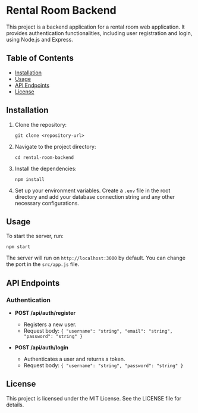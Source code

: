 # Rental Room Backend

This project is a backend application for a rental room web application. It provides authentication functionalities, including user registration and login, using Node.js and Express.

## Table of Contents

- [Installation](#installation)
- [Usage](#usage)
- [API Endpoints](#api-endpoints)
- [License](#license)

## Installation

1. Clone the repository:
   ```
   git clone <repository-url>
   ```

2. Navigate to the project directory:
   ```
   cd rental-room-backend
   ```

3. Install the dependencies:
   ```
   npm install
   ```

4. Set up your environment variables. Create a `.env` file in the root directory and add your database connection string and any other necessary configurations.

## Usage

To start the server, run:
```
npm start
```

The server will run on `http://localhost:3000` by default. You can change the port in the `src/app.js` file.

## API Endpoints

### Authentication

- **POST /api/auth/register**
  - Registers a new user.
  - Request body: `{ "username": "string", "email": "string", "password": "string" }`

- **POST /api/auth/login**
  - Authenticates a user and returns a token.
  - Request body: `{ "username": "string", "password": "string" }`

## License

This project is licensed under the MIT License. See the LICENSE file for details.